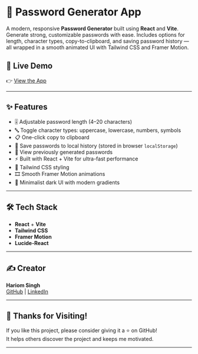 # 🔐 Password Generator App

A modern, responsive **Password Generator** built using **React** and **Vite**. Generate strong, customizable passwords with ease. Includes options for length, character types, copy-to-clipboard, and saving password history — all wrapped in a smooth animated UI with Tailwind CSS and Framer Motion.

## 🚀 Live Demo

👉 [View the App](https://hariom0.github.io/passwordGenerator/ ) 

---

## ✨ Features

- 🎚️ Adjustable password length (4–20 characters)
- 🔤 Toggle character types: uppercase, lowercase, numbers, symbols
- 📋 One-click copy to clipboard
- 💾 Save passwords to local history (stored in browser `localStorage`)
- 🧾 View previously generated passwords
- ⚡ Built with React + Vite for ultra-fast performance
- 💅 Tailwind CSS styling
- 🎞️ Smooth Framer Motion animations
- 🌙 Minimalist dark UI with modern gradients

---

## 🛠️ Tech Stack

- **React** + **Vite**
- **Tailwind CSS**
- **Framer Motion**
- **Lucide-React**

---

## ✍️ Creator

**Hariom Singh**  
[GitHub](https://github.com/Hariom0) | [LinkedIn](https://www.linkedin.com/in/hariom-singh-9651a4214)

---

## 🙌 Thanks for Visiting!

If you like this project, please consider giving it a ⭐ on GitHub!  
It helps others discover the project and keeps me motivated.

---


